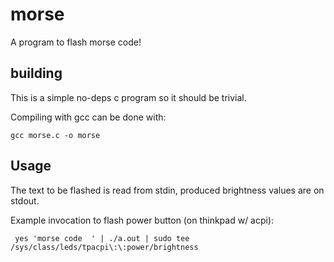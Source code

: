 # morse

A program to flash morse code!

## building

This is a simple no-deps c program so it should be trivial.

Compiling with gcc can be done with:

```gcc morse.c -o morse```

## Usage

The text to be flashed is read from stdin, produced brightness values are on stdout.

Example invocation to flash power button (on thinkpad w/ acpi): 

``` yes 'morse code  ' | ./a.out | sudo tee /sys/class/leds/tpacpi\:\:power/brightness```

